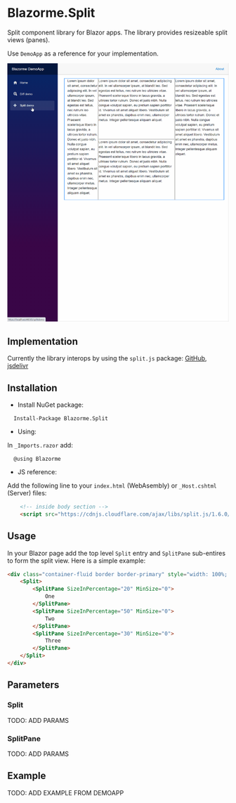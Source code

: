 # Blazorme.Split
Split component library for Blazor apps. The library provides resizeable split views (panes).

Use `DemoApp` as a reference for your implementation.

![alt text](https://github.com/melihercan/Blazorme/blob/master/images/Split.gif)
## Implementation
Currently the library interops by using the `split.js` package: [GitHub](https://github.com/nathancahill/split), [jsdelivr](https://www.jsdelivr.com/package/npm/split.js) 
## Installation
* Install NuGet package:
```
  Install-Package Blazorme.Split
```
* Using:

In `_Imports.razor` add:
```
  @using Blazorme
```
* JS reference:

Add the following line to your `index.html` (WebAsembly) or `_Host.cshtml` (Server) files:
```html
    <!-- inside body section -->
    <script src="https://cdnjs.cloudflare.com/ajax/libs/split.js/1.6.0/split.min.js"></script>
```
## Usage
In your Blazor page add the top level `Split` entry and `SplitPane` sub-entires to form the split view. Here is a simple example:
```html
<div class="container-fluid border border-primary" style="width: 100%; height: 600px">
    <Split>
        <SplitPane SizeInPercentage="20" MinSize="0">
            One
        </SplitPane>
        <SplitPane SizeInPercentage="50" MinSize="0">
            Two
        </SplitPane>
        <SplitPane SizeInPercentage="30" MinSize="0">
            Three
        </SplitPane>
    </Split>
</div>
```
## Parameters
### Split
TODO: ADD PARAMS
### SplitPane
TODO: ADD PARAMS
## Example
TODO: ADD EXAMPLE FROM DEMOAPP


